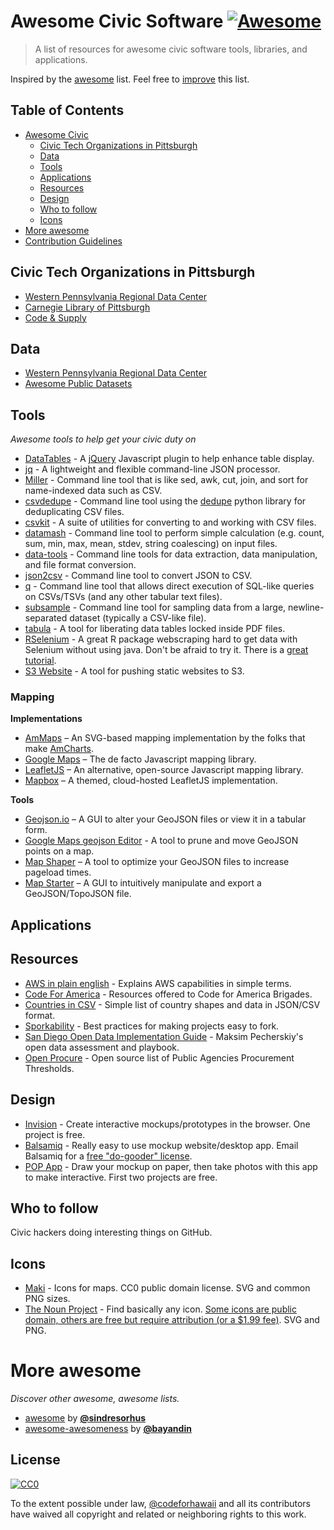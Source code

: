 # Awesome Civic Software [![Awesome](https://cdn.rawgit.com/sindresorhus/awesome/d7305f38d29fed78fa85652e3a63e154dd8e8829/media/badge.svg)](https://github.com/sindresorhus/awesome)

> A list of resources for awesome civic software tools, libraries, and applications.

Inspired by the [awesome](#more-awesome) list. Feel free to [improve](CONTRIBUTING.md) this list.

## Table of Contents

- [Awesome Civic](#awesome-civic)
    - [Civic Tech Organizations in Pittsburgh](#civic-tech)
    - [Data](#data)
    - [Tools](#tools)
    - [Applications](#applications)
    - [Resources](#resources)
    - [Design](#Design)
    - [Who to follow](#who-to-follow)
    - [Icons](#icons)
- [More awesome](#more-awesome)
- [Contribution Guidelines](CONTRIBUTING.md)

## Civic Tech Organizations in Pittsburgh

- [Western Pennsylvania Regional Data Center](http://www.wprdc.org/)
- [Carnegie Library of Pittsburgh](http://www.carnegielibrary.org/)
- [Code & Supply](http://www.codeandsupply.co/)

## Data

- [Western Pennsylvania Regional Data Center](http://www.wprdc.org/)
- [Awesome Public Datasets](https://github.com/caesar0301/awesome-public-datasets)

## Tools

*Awesome tools to help get your civic duty on*

- [DataTables](https://www.datatables.net/) - A [jQuery](http://jquery.com/) Javascript plugin to help enhance table display.
- [jq](https://stedolan.github.io/jq/) - A lightweight and flexible command-line JSON processor.
- [Miller](https://github.com/johnkerl/miller) - Command line tool that is like sed, awk, cut, join, and sort for name-indexed data such as CSV.
- [csvdedupe](https://github.com/datamade/csvdedupe) - Command line tool using the [dedupe](https://github.com/datamade/dedupe) python library for deduplicating CSV files.
- [csvkit](https://github.com/onyxfish/csvkit) - A suite of utilities for converting to and working with CSV files.
- [datamash](http://www.gnu.org/software/datamash/) - Command line tool to perform simple calculation (e.g. count, sum, min, max, mean, stdev, string coalescing) on input files.
- [data-tools](https://github.com/clarkgrubb/data-tools) - Command line tools for data extraction, data manipulation, and file format conversion.
- [json2csv](https://github.com/jehiah/json2csv) - Command line tool to convert JSON to CSV.
- [q](http://harelba.github.io/q/) - Command line tool that allows direct execution of SQL-like queries on CSVs/TSVs (and any other tabular text files).
- [subsample](https://github.com/paulgb/subsample) - Command line tool for sampling data from a large, newline-separated dataset (typically a CSV-like file).
- [tabula](http://tabula.technology/) - A tool for liberating data tables locked inside PDF files.
- [RSelenium](https://github.com/ropensci/RSelenium) - A great R package webscraping hard to get data with Selenium without using java. Don't be afraid to try it. There is a [great tutorial](http://rpubs.com/johndharrison/12843).
- [S3 Website](https://github.com/laurilehmijoki/s3_website) - A tool for pushing static websites to S3.

### Mapping

**Implementations**

- [AmMaps](http://www.amcharts.com/javascript-maps/) – An SVG-based mapping implementation by the folks that make [AmCharts](http://amcharts.com).
- [Google Maps](https://developers.google.com/maps/) – The de facto Javascript mapping library.
- [LeafletJS](http://leafletjs.com/) – An alternative, open-source Javascript mapping library.
- [Mapbox](https://www.mapbox.com/) – A themed, cloud-hosted LeafletJS implementation.

**Tools**

- [Geojson.io](http://geojson.io/#map=2/20.0/0.0) – A GUI to alter your GeoJSON files or view it in a tabular form.
- [Google Maps geojson Editor](https://google-developers.appspot.com/maps/documentation/utils/geojson/) - A tool to prune and move GeoJSON points on a map.
- [Map Shaper](http://www.mapshaper.org/) – A tool to optimize your GeoJSON files to increase pageload times.
- [Map Starter](http://www.mapstarter.com/) – A GUI to intuitively manipulate and export a GeoJSON/TopoJSON file.

## Applications

## Resources

- [AWS in plain english](https://www.expeditedssl.com/aws-in-plain-english) - Explains AWS capabilities in simple terms.
- [Code For America](http://www.codeforamerica.org/brigade/tools/) - Resources offered to Code for America Brigades.
- [Countries in CSV](https://github.com/mledoze/countries) - Simple list of country shapes and data in JSON/CSV format.
- [Sporkability](https://github.com/open-austin/sporkability) - Best practices for making projects easy to fork.
- [San Diego Open Data Implementation Guide](https://datasd.gitbooks.io/council_report/) - Maksim Pecherskiy's open data assessment and playbook.
- [Open Procure](http://openprocure.us/) - Open source list of Public Agencies Procurement Thresholds.

## Design

- [Invision](http://www.invisionapp.com/) - Create interactive mockups/prototypes in the browser. One project is free.
- [Balsamiq](https://balsamiq.com/) - Really easy to use mockup website/desktop app. Email Balsamiq for a [free "do-gooder" license](http://support.balsamiq.com/customer/portal/articles/105924#qualify).
- [POP App](https://popapp.in/) - Draw your mockup on paper, then take photos with this app to make interactive. First two projects are free.

## Who to follow

Civic hackers doing interesting things on GitHub.

## Icons

- [Maki](https://www.mapbox.com/maki/) - Icons for maps. CC0 public domain license. SVG and common PNG sizes.
- [The Noun Project](https://thenounproject.com/) - Find basically any icon. [Some icons are public domain, others are free but require attribution (or a $1.99 fee)](https://thenounproject.zendesk.com/hc/en-us/articles/200509798-What-licenses-do-you-use-). SVG and PNG. 

# More awesome

*Discover other awesome, awesome lists.*

- <a href="https://github.com/sindresorhus/awesome" target="_blank">awesome</a> by [**@sindresorhus**](https://github.com/sindresorhus)
- <a href="https://github.com/bayandin/awesome-awesomeness" target="_blank">awesome-awesomeness</a> by [**@bayandin**](https://github.com/bayandin)

## License

[![CC0](http://i.creativecommons.org/p/zero/1.0/88x31.png)](http://creativecommons.org/publicdomain/zero/1.0/)

To the extent possible under law, [@codeforhawaii](https://github.com/codeforhawaii) and all its contributors have waived all copyright and related or neighboring rights to this work.

